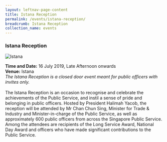 ```yaml
---
layout: leftnav-page-content
title: Istana Reception
permalink: /events/istana-reception/
breadcrumb: Istana Reception
collection_name: events
---
```

### Istana Reception

![Istana](/images/file6x8uzzbsc4517q3cv37g.jpg)

**Time and Date:** 16 July 2019, Late Afternoon onwards
<br>
**Venue:** Istana
<br>
*The Istana Reception is a closed door event meant for public officers with invites only.*
<br>
<br>
The Istana Reception is an occasion to recognise and celebrate the achievements of the Public Service, and instil a sense of pride and belonging in public officers. Hosted by President Halimah Yacob, the reception will be attended by Mr Chan Chun Sing, Minister for Trade & Industry and Minister-in-charge of the Public Service, as well as approximately 600 public officers from across the Singapore Public Service. Among the attendees are recipients of the Long Service Award, National Day Award and officers who have made significant contributions to the Public Service. 
<!-- <a href="#"><img src="/images/sign-up-btn.png" style="width:280px" /> </a> -->
<!-- <a href="include link><img src="/include image" style="width:280px"/> </a> --> 
